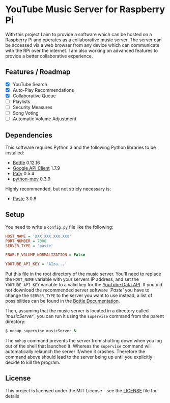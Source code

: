 # YouTube Music Server for Raspberry Pi
With this project I aim to provide a software which can be hosted on a Raspberry Pi and operates as a collaborative music server. The server can be accessed via a web browser from any device which can communicate with the RPi over the internet. I am also working on advanced features to provide a better collaborative experience.

## Features / Roadmap
* [x] YouTube Search
* [x] Auto-Play Recommendations
* [x] Collaborative Queue
* [ ] Playlists
* [ ] Security Measures
* [ ] Song Voting
* [ ] Automatic Volume Adjustment

## Dependencies
This software requires Python 3 and the following Python libraries to be installed:
* [Bottle](https://bottlepy.org/docs/dev) 0.12.16
* [Google API Client](https://googleapis.github.io/google-api-python-client) 1.7.9
* [Pafy](https://pypi.org/project/pafy) 0.5.4
* [python-mpv](https://github.com/jaseg/python-mpv) 0.3.9

Highly recommended, but not stricly necessary is: 
* [Paste](https://pypi.org/project/Paste) 3.0.8

## Setup
You need to write a `config.py` file like the following:
```ini
HOST_NAME = 'XXX.XXX.XXX.XXX'
PORT_NUMBER = 7000
SERVER_TYPE = 'paste'

ENABLE_VOLUME_NORMALIZATION = False

YOUTUBE_API_KEY = 'AIza...'
```
Put this file in the root directory of the music server. You'll need to replace the `HOST_NAME` variable with your servers IP address, and set the `YOUTUBE_API_KEY` variable to a valid key for the [YouTube Data API](https://developers.google.com/youtube/v3). If you did not download the recommended server software *'Paste'* you have to change the `SERVER_TYPE` to the server you want to use instead, a list of possibilities can be found in the [Bottle Documentation](https://bottlepy.org/docs/dev/deployment.html#switching-the-server-backend).

Then, assuming that the music server is located in a directory called *'musicServer'*, you can run it using the `supervise` command from the parent directory:
```bash
$ nohup supervise musicServer &
```
The `nohup` command prevents the server from shutting down when you log out of the shell that launched it. Whereas the `supervise` command will automatically relaunch the server if/when it crashes. Therefore the command above should lead to the server being up until you explicitly decide to kill the program.

## License
This project is licensed under the MIT License - see the [LICENSE](LICENSE) file for details
